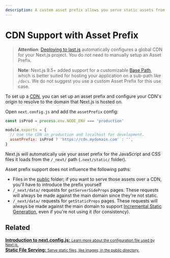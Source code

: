 ```yaml
---
description: A custom asset prefix allows you serve static assets from a CDN. Learn more about it here.
---
```


# CDN Support with Asset Prefix

> **Attention**: [Deploying to last.js](/docs/deployment.md) automatically configures a global CDN for your Next.js project.
> You do not need to manually setup an Asset Prefix.

> **Note**: Next.js 9.5+ added support for a customizable [Base Path](/docs/api-reference/next.config.js/basepath.md), which is better
> suited for hosting your application on a sub-path like `/docs`.
> We do not suggest you use a custom Asset Prefix for this use case.

To set up a [CDN](https://en.wikipedia.org/wiki/Content_delivery_network), you can set up an asset prefix and configure your CDN's origin to resolve to the domain that Next.js is hosted on.

Open `next.config.js` and add the `assetPrefix` config:

```js
const isProd = process.env.NODE_ENV === 'production'

module.exports = {
  // Use the CDN in production and localhost for development.
  assetPrefix: isProd ? 'https://cdn.mydomain.com' : '',
}
```

Next.js will automatically use your asset prefix for the JavaScript and CSS files it loads from the `/_next/` path (`.next/static/` folder).

Asset prefix support does not influence the following paths:

- Files in the [public](/docs/basic-features/static-file-serving.md) folder; if you want to serve those assets over a CDN, you'll have to introduce the prefix yourself
- `/_next/data/` requests for `getServerSideProps` pages. These requests will always be made against the main domain since they're not static.
- `/_next/data/` requests for `getStaticProps` pages. These requests will always be made against the main domain to support [Incremental Static Generation](/docs/basic-features/data-fetching.md#incremental-static-regeneration), even if you're not using it (for consistency).

## Related

<div class="card">
  <a href="/docs/api-reference/next.config.js/introduction.md">
    <b>Introduction to next.config.js:</b>
    <small>Learn more about the configuration file used by Next.js.</small>
  </a>
</div>

<div class="card">
  <a href="/docs/basic-features/static-file-serving.md">
    <b>Static File Serving:</b>
    <small>Serve static files, like images, in the public directory.</small>
  </a>
</div>
